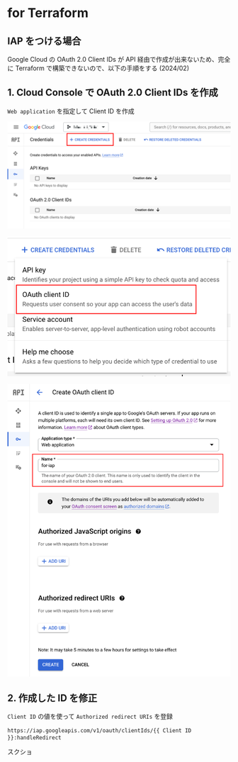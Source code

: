 # for Terraform

## IAP をつける場合

Google Cloud の OAuth 2.0 Client IDs が API 経由で作成が出来ないため、完全に Terraform で構築できないので、以下の手順をする (2024/02)

## 1. Cloud Console で OAuth 2.0 Client IDs を作成

`Web application` を指定して Client ID を作成

![](./_img/01-01.png)

![](./_img/01-02.png)

![](./_img/01-03.png)


## 2. 作成した ID を修正


`Client ID` の値を使って `Authorized redirect URIs` を登録

```
https://iap.googleapis.com/v1/oauth/clientIds/{{ Client ID }}:handleRedirect
```

スクショ
